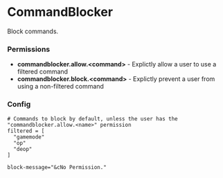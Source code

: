 # CommandBlocker

Block commands.

### Permissions

* **commandblocker.allow.\<command\>** - Explictly allow a user to use a filtered command
* **commandblocker.block.\<command\>** - Explictly prevent a user from using a non-filtered command

### Config
```
# Commands to block by default, unless the user has the "commandblocker.allow.<name>" permission
filtered = [
  "gamemode"
  "op"
  "deop"
]

block-message="&cNo Permission."
```
